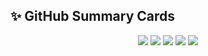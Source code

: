 ## ✨ GitHub Summary Cards

<p align="center">
  <img src="https://github-profile-summary-cards.vercel.app/api/cards/profile-details?username=Patrick7241&theme=2077" />
  <img src="https://github-profile-summary-cards.vercel.app/api/cards/repos-per-language?username=Patrick7241&theme=2077" />
  <img src="https://github-profile-summary-cards.vercel.app/api/cards/most-commit-language?username=Patrick7241&theme=2077" />
  <img src="https://github-profile-summary-cards.vercel.app/api/cards/stats?username=Patrick7241&theme=2077" />
  <img src="https://github-profile-summary-cards.vercel.app/api/cards/productive-time?username=Patrick7241&theme=2077" />
</p>
